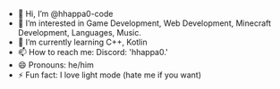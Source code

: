 - 👋 Hi, I’m @hhappa0-code
- 👀 I’m interested in Game Development, Web Development, Minecraft Development, Languages, Music.
- 🌱 I’m currently learning C++, Kotlin
- 📫 How to reach me: Discord: 'hhappa0.'
- 😄 Pronouns: he/him
- ⚡ Fun fact: I love light mode (hate me if you want)

<!---
hhappa0-code/hhappa0-code is a ✨ special ✨ repository because its `README.md` (this file) appears on your GitHub profile.
You can click the Preview link to take a look at your changes.
--->
